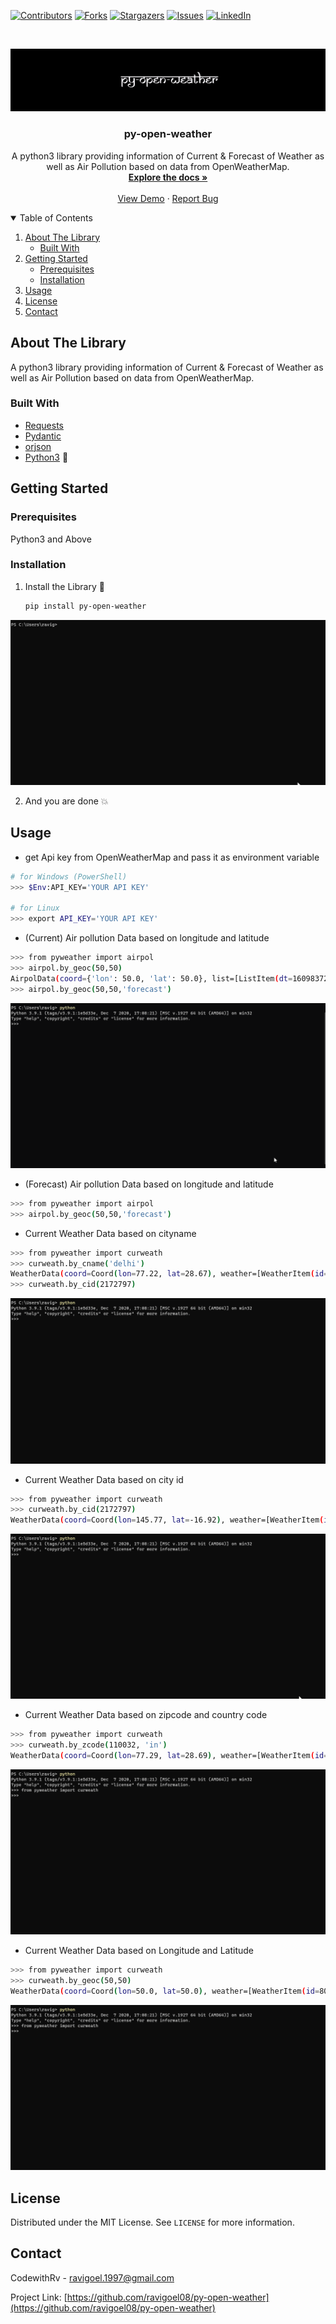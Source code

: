 <!-- PROJECT SHIELDS -->
<!--
*** I'm using markdown "reference style" links for readability.
*** Reference links are enclosed in brackets [ ] instead of parentheses ( ).
*** See the bottom of this document for the declaration of the reference variables
*** for contributors-url, forks-url, etc. This is an optional, concise syntax you may use.
*** https://www.markdownguide.org/basic-syntax/#reference-style-links
-->
[![Contributors][contributors-shield]][contributors-url]
[![Forks][forks-shield]][forks-url]
[![Stargazers][stars-shield]][stars-url]
[![Issues][issues-shield]][issues-url]
[![LinkedIn][linkedin-shield]][linkedin-url]


<!-- PROJECT LOGO -->
<br />
<p align="center">
    <img src="assets/Samarkan.png" width="800" />
  
  <h3 align="center">py-open-weather</h3>
  
  <p align="center">
    A python3 library providing information of Current & Forecast of Weather as well as Air Pollution based on data from OpenWeatherMap.
    <br />
    <a href="https://github.com/ravigoel08/py-open-weather"><strong>Explore the docs »</strong></a>
    <br />
    <br />
    <a href="https://github.com/ravigoel08/py-open-weather/blob/master/assets/">View Demo</a>
    ·
    <a href="https://github.com/ravigoel08/py-open-weather/issues">Report Bug</a>
  </p>
</p>


<!-- TABLE OF CONTENTS -->
<details open="open">
  <summary>Table of Contents</summary>
  <ol>
    <li>
      <a href="#about-the-package">About The Library</a>
      <ul>
        <li><a href="#built-with">Built With</a></li>
      </ul>
    </li>
    <li>
      <a href="#getting-started">Getting Started</a>
      <ul>
        <li><a href="#prerequisites">Prerequisites</a></li>
        <li><a href="#installation">Installation</a></li>
      </ul>
    </li>
    <li><a href="#usage">Usage</a></li>
    <li><a href="#license">License</a></li>
    <li><a href="#contact">Contact</a></li>
  </ol>
</details>



<!-- ABOUT THE PROJECT -->
## About The Library


A python3 library providing information of Current & Forecast of Weather as well as Air Pollution based on data from OpenWeatherMap.

### Built With 

* [Requests](https://requests.readthedocs.io/en/master/)
* [Pydantic](https://pydantic-docs.helpmanual.io/)
* [orjson](https://pypi.org/project/orjson/)
* [Python3](https://www.python.org/) :snake:



<!-- GETTING STARTED -->
## Getting Started 


### Prerequisites 

Python3 and Above

### Installation 

1. Install the Library :eyes:
   ```sh
   pip install py-open-weather
   ```
![demo1](assets/demo1.gif)

2. And you are done :boom:



<!-- USAGE EXAMPLES -->
## Usage 
* get Api key from OpenWeatherMap and pass it as environment variable
```sh
# for Windows (PowerShell)
>>> $Env:API_KEY='YOUR API KEY'

# for Linux
>>> export API_KEY='YOUR API KEY'
```

* (Current) Air pollution Data based on longitude and latitude 

```sh
>>> from pyweather import airpol
>>> airpol.by_geoc(50,50)
AirpolData(coord={'lon': 50.0, 'lat': 50.0}, list=[ListItem(dt=1609837200, main=Main(aqi=1), components=Components(co=257.02, no=0.27, no2=0.68, o3=55.08, so2=0.54, pm2_5=4.8, pm10=4.86, nh3=0.1))])
>>> airpol.by_geoc(50,50,'forecast')
```
![demo2](assets/demo2.gif)

* (Forecast) Air pollution Data based on longitude and latitude 
```sh
>>> from pyweather import airpol
>>> airpol.by_geoc(50,50,'forecast')
```

* Current Weather Data based on cityname
```sh
>>> from pyweather import curweath
>>> curweath.by_cname('delhi')
WeatherData(coord=Coord(lon=77.22, lat=28.67), weather=[WeatherItem(id=701, main='Mist', description='mist', icon='50d')], base='stations', main=Main(temp=292.15, feels_like=293.41, temp_min=292.15, temp_max=292.15, pressure=1016, humidity=93, sea_level=None, grnd_level=None), visibility=1200, wind=Wind(speed=2.1, deg=30, gust=None), clouds=Clouds(all=75), dt=1609836404, sys=Sys(type=1, id=9165, message=None, country='IN', sunrise=1609811084, sunset=1609848469), timezone=19800, id=1273294, name='Delhi', cod=200)
>>> curweath.by_cid(2172797)
```
![demo3](assets/demo3.gif)

* Current Weather Data based on city id
```sh
>>> from pyweather import curweath
>>> curweath.by_cid(2172797)
WeatherData(coord=Coord(lon=145.77, lat=-16.92), weather=[WeatherItem(id=521, main='Rain', description='shower rain', icon='09d'), WeatherItem(id=211, main='Thunderstorm', description='thunderstorm', icon='11d')], base='stations', main=Main(temp=299.2, feels_like=305.28, temp_min=299.15, temp_max=299.26, pressure=1003, humidity=94, sea_level=None, grnd_level=None), visibility=6000, wind=Wind(speed=0.5, deg=270, gust=None), clouds=Clouds(all=75), dt=1609836846, sys=Sys(type=1, id=9490, message=None, country='AU', sunrise=1609789743, sunset=1609836896), timezone=36000, id=2172797, name='Cairns', cod=200)
```
![demo4](assets/demo4.gif)

* Current Weather Data based on zipcode and country code
```sh
>>> from pyweather import curweath
>>> curweath.by_zcode(110032, 'in')
WeatherData(coord=Coord(lon=77.29, lat=28.69), weather=[WeatherItem(id=701, main='Mist', description='mist', icon='50d')], base='stations', main=Main(temp=292.15, feels_like=293.41, temp_min=292.15, temp_max=292.15, pressure=1016, humidity=93, sea_level=None, grnd_level=None), visibility=1200, wind=Wind(speed=2.1, deg=30, gust=None), clouds=Clouds(all=75), dt=1609836721, sys=Sys(type=1, id=9165, message=None, country='IN', sunrise=1609811070, sunset=1609848450), timezone=19800, id=0, name='Babarpur (North East Delhi)', cod=200)
```
![demo5](assets/demo5.gif)

* Current Weather Data based on Longitude and Latitude
```sh
>>> from pyweather import curweath
>>> curweath.by_geoc(50,50)
WeatherData(coord=Coord(lon=50.0, lat=50.0), weather=[WeatherItem(id=804, main='Clouds', description='overcast clouds', icon='04d')], base='stations', main=Main(temp=262.97, feels_like=256.76, temp_min=262.97, temp_max=262.97, pressure=1042, humidity=93, sea_level=1042, grnd_level=1041), visibility=10000, wind=Wind(speed=4.4, deg=132, gust=None), clouds=Clouds(all=99), dt=1609836784, sys=Sys(type=None, id=None, message=None, country='KZ', sunrise=1609821467, sunset=1609851156), timezone=18000, id=607847, name='West Kazakhstan', cod=200)
```
![demo6](assets/demo6.gif)




<!-- LICENSE -->
## License 

Distributed under the MIT License. See `LICENSE` for more information.



<!-- CONTACT -->
## Contact

CodewithRv - ravigoel.1997@gmail.com

Project Link: [https://github.com/ravigoel08/py-open-weather](https://github.com/ravigoel08/py-open-weather)




<!-- MARKDOWN LINKS & IMAGES -->
<!-- https://www.markdownguide.org/basic-syntax/#reference-style-links -->


[contributors-url]: https://github.com/ravigoel08/py-open-weather/graphs/contributors
[forks-url]: https://github.com/ravigoel08/py-open-weather/network/members
[stars-url]: https://github.com/ravigoel08/py-open-weather/stargazers
[issues-url]: https://github.com/ravigoel08/py-open-weather/issues
[linkedin-url]: https://www.linkedin.com/in/ravi-goyal52/
[contributors-shield]: https://img.shields.io/github/contributors/ravigoel08/py-open-weather?style=for-the-badge
[issues-shield]: https://img.shields.io/github/issues/ravigoel08/py-open-weather?style=for-the-badge
[forks-shield]: https://img.shields.io/github/forks/ravigoel08/py-open-weather?style=for-the-badge
[stars-shield]: https://img.shields.io/github/stars/ravigoel08/py-open-weather?style=for-the-badge
[linkedin-shield]: https://img.shields.io/badge/-LinkedIn-black.svg?style=for-the-badge&logo=linkedin&colorB=555
